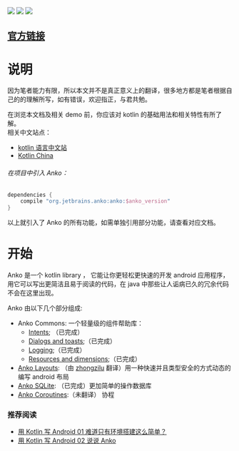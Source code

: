﻿[![](https://img.shields.io/badge/language-kotlin-blue.svg)](http://kotlinlang.org/) ![](https://img.shields.io/badge/kotlin_version-1.1.3-green.svg) ![](https://img.shields.io/badge/anko_version-0.10.1-green.svg)
## [官方链接](https://github.com/Kotlin/anko/wiki)

说明
==============================
因为笔者能力有限，所以本文并不是真正意义上的翻译，很多地方都是笔者根据自己的的理解所写，如有错误，欢迎指正，与君共勉。  

在浏览本文档及相关 demo 前，你应该对 kotlin 的基础用法和相关特性有所了解。  
相关中文站点：
 - [kotlin 语言中文站](https://www.kotlincn.net/docs/reference/)
 - [Kotlin China](http://www.kotliner.cn/)

###### 在项目中引入 Anko：
```groovy
dependencies {
    compile "org.jetbrains.anko:anko:$anko_version"
}
```
以上就引入了 Anko 的所有功能，如需单独引用部分功能，请查看对应文档。


开始
==============================
Anko 是一个 kotlin library ， 它能让你更轻松更快速的开发 android 应用程序，用它可以写出更简洁且易于阅读的代码，在 java 中那些让人诟病已久的冗余代码不会在这里出现。  

Anko 由以下几个部分组成:

* Anko Commons: 一个轻量级的组件帮助库：
	* [Intents](https://github.com/jianshijiuyou/LearnAnko/blob/master/wiki/Anko-Commons-%E2%80%93-Intents.md); （已完成）
	* [Dialogs and toasts](https://github.com/jianshijiuyou/LearnAnko/blob/master/wiki/Anko-Commons-–-Dialogs.md);（已完成）
	* [Logging](https://github.com/jianshijiuyou/LearnAnko/blob/master/wiki/Anko-Commons-–-Logging.md);（已完成）
	* [Resources and dimensions](https://github.com/jianshijiuyou/LearnAnko/blob/master/wiki/Anko-Commons-–-Misc.md);（已完成）
* [Anko Layouts](https://github.com/jianshijiuyou/LearnAnko/blob/master/wiki/Anko-Layouts.md): （由 [zhongzilu](https://github.com/zhongzilu) 翻译）用一种快速并且类型安全的方式动态的编写 android 布局
* [Anko SQLite](https://github.com/jianshijiuyou/LearnAnko/blob/master/wiki/Anko-SQLite.md): （已完成）更加简单的操作数据库
* [Anko Coroutines](https://github.com/jianshijiuyou/LearnAnko/blob/master/wiki/Anko-Coroutines.md):（未翻译） 协程

### 推荐阅读
 - [用 Kotlin 写 Android 01 难道只有环境搭建这么简单？](http://www.kotliner.cn/2017/01/16/%E7%94%A8%20Kotlin%20%E5%86%99%20Android%2001%20%E9%9A%BE%E9%81%93%E5%8F%AA%E6%9C%89%E7%8E%AF%E5%A2%83%E6%90%AD%E5%BB%BA%E8%BF%99%E4%B9%88%E7%AE%80%E5%8D%95/)
 - [用 Kotlin 写 Android 02 说说 Anko](http://www.kotliner.cn/2017/01/23/%E7%94%A8%20Kotlin%20%E5%86%99%20Android%2002%20%E8%AF%B4%E8%AF%B4%20Anko/)
